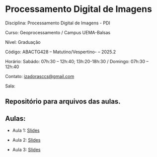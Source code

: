 # Processamento Digital de Imagens

Disciplina: Processamento Digital de Imagens - PDI

Curso: Geoprocessamento / Campus UEMA-Balsas

Nível: Graduação

Código: ABACTG428 – Matutino/Vespertino- – 2025.2

Horário: Sabádo: 07h:30 – 12h:40; 13h:20-18h:30 / Domingo: 07h:30 – 12h:40

Contato: izadorasccs@gmail.com

Sala: 

## Repositório para arquivos das aulas.

## Aulas:

- Aula 1: [Slides]()
  
- Aula 2: [Slides]()
  
- Aula 3: [Slides]()
  
